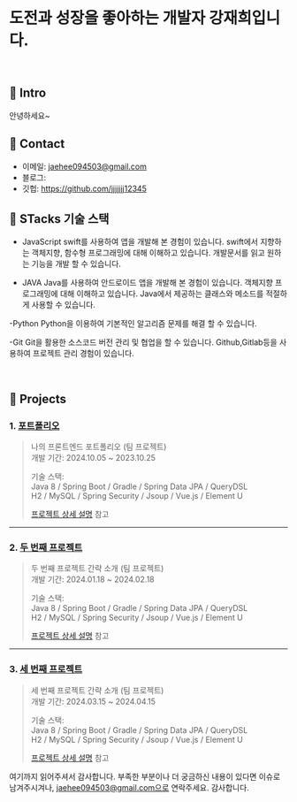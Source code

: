 # 도전과 성장을 좋아하는 개발자 강재희입니다.
>
>
</br>

## :pushpin: Intro
안녕하세요~
</br>

## :pushpin: Contact
- 이메일: jaehee094503@gmail.com
- 블로그: 
- 깃헙: https://github.com/jjjjjjj12345

## :pushpin: STacks 기술 스택
- JavaScript
 swift를 사용하여 앱을 개발해 본 경험이 있습니다.
 swift에서 지향하는 객체지향, 함수형 프로그래밍에 대해 이해하고 있습니다.
 개발문서를 읽고 원하는 기능을 개발 할 수 있습니다.

- JAVA
 Java를 사용하여 안드로이드 앱을 개발해 본 경험이 있습니다.
 객체지향 프로그래밍에 대해 이해하고 있습니다.
 Java에서 제공하는 클래스와 메소드를 적절하게 사용할 수 있습니다.

-Python
 Python을 이용하여 기본적인 알고리즘 문제를 해결 할 수 있습니다.

-Git
 Git을 활용한 소스코드 버전 관리 및 협업을 할 수 있습니다.
 Github,Gitlab등을 사용하여 프로젝트 관리 경험이 있습니다.

</br>

## :pushpin: Projects
### 1. [포트폴리오](https://github.com/2023-SMHRD-IS-AI1/RepoUp)
>나의 프론트엔드 포트폴리오 (팀 프로젝트)  
>개발 기간: 2024.10.05 ~ 2023.10.25  
>  
>기술 스택:  
>Java 8 / Spring Boot / Gradle / Spring Data JPA / QueryDSL  
>H2 / MySQL / Spring Security / Jsoup / Vue.js / Element U  
>  
>[프로젝트 상세 설명](https://github.com/2023-SMHRD-IS-AI1/RepoUp) 참고

---

### 2. [두 번째 프로젝트](https://github.com/JungHyung2/gitio.io)
>두 번째 프로젝트 간략 소개  (팀 프로젝트)  
>개발 기간: 2024.01.18 ~ 2024.02.18  
>  
>기술 스택:  
>Java 8 / Spring Boot / Gradle / Spring Data JPA / QueryDSL  
>H2 / MySQL / Spring Security / Jsoup / Vue.js / Element U  
>  
>[프로젝트 상세 설명](https://github.com/JungHyung2/gitio.io) 참고

---

### 3. [세 번째 프로젝트](https://github.com/JungHyung2/gitio.io)
>세 번째 프로젝트 간략 소개  (팀 프로젝트)  
>개발 기간: 2024.03.15 ~ 2024.04.15  
>  
>기술 스택:  
>Java 8 / Spring Boot / Gradle / Spring Data JPA / QueryDSL  
>H2 / MySQL / Spring Security / Jsoup / Vue.js / Element U  
>  
>[프로젝트 상세 설명](https://github.com/JungHyung2/gitio.io) 참고

여기까지 읽어주셔서 감사합니다.
부족한 부분이나 더 궁금하신 내용이 있다면 이슈로 남겨주시겨나, jaehee094503@gmail.com으로 연락주세요.
감사합니다.

